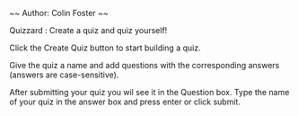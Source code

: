 ~~ Author: Colin Foster ~~

Quizzard : Create a quiz and quiz yourself!

Click the Create Quiz button to start building a quiz.

Give the quiz a name and add questions with the corresponding answers (answers are case-sensitive).

After submitting your quiz you wil see it in the Question box. Type the name of your quiz in the answer box and press enter or click submit.
